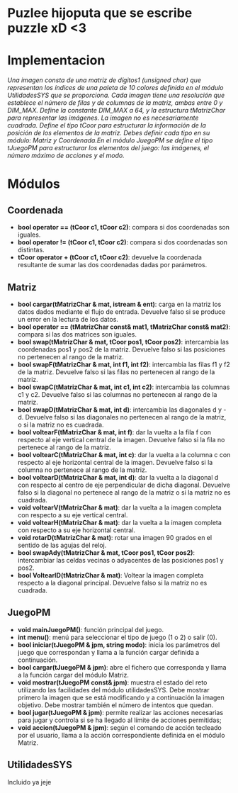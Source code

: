 # Puzlee hijoputa que se escribe puzzle xD <3

# Implementacion
*Una imagen consta de una matriz de dígitos1 (unsigned char) que representan los índices de una paleta de 10 colores definida en el módulo UtilidadesSYS que se proporciona. Cada imagen tiene una resolución que establece el número de filas y de columnas de la matriz, ambas entre 0 y DIM_MAX. Define la constante DIM_MAX a 64, y la estructura tMatrizChar para representar las imágenes. La imagen no es necesariamente cuadrada. Define el tipo tCoor para estructurar la información de la posición de los elementos de la matriz. Debes definir cada tipo en su módulo: Matriz y Coordenada.En el módulo JuegoPM se define el tipo tJuegoPM para estructurar los elementos del juego: las imágenes, el número máximo de acciones y el modo.*

# Módulos

## Coordenada
- **bool operator == (tCoor c1, tCoor c2)**: compara si dos coordenadas son iguales.
- **bool operator != (tCoor c1, tCoor c2)**: compara si dos coordenadas son distintas.
- **tCoor operator + (tCoor c1, tCoor c2)**: devuelve la coordenada resultante de sumar las dos coordenadas dadas por parámetros.

## Matriz
- **bool cargar(tMatrizChar & mat, istream & ent)**: carga en la matriz los datos dados mediante el flujo de entrada. Devuelve falso si se produce un error en la lectura de los datos.
- **bool operator == (tMatrizChar const& mat1, tMatrizChar const& mat2)**: compara si las dos matrices son iguales.
- **bool swap(tMatrizChar & mat, tCoor pos1, tCoor pos2)**: intercambia las coordenadas pos1 y pos2 de la matriz. Devuelve falso si las posiciones no pertenecen al rango de la matriz.
- **bool swapF(tMatrizChar & mat, int f1, int f2)**: intercambia las filas f1 y f2 de la matriz. Devuelve falso si las filas no pertenecen al rango de la matriz.
- **bool swapC(tMatrizChar & mat, int c1, int c2)**: intercambia las columnas c1 y c2. Devuelve falso si las columnas no pertenecen al rango de la matriz.
- **bool swapD(tMatrizChar & mat, int d)**: intercambia las diagonales d y -d. Devuelve falso si las diagonales no pertenecen al rango de la matriz, o si la matriz no es cuadrada.
- **bool voltearF(tMatrizChar & mat, int f)**: dar la vuelta a la fila f con respecto al eje vertical central de la imagen. Devuelve falso si la fila no pertenece al rango de la matriz.
- **bool voltearC(tMatrizChar & mat, int c)**: dar la vuelta a la columna c con respecto al eje horizontal central de la imagen. Devuelve falso si la columna no pertenece al rango de la matriz.
- **bool voltearD(tMatrizChar & mat, int d)**: dar la vuelta a la diagonal d con respecto al centro de eje perpendicular de dicha diagonal. Devuelve falso si la diagonal no pertenece al rango de la matriz o si la matriz no es cuadrada.
- **void voltearV(tMatrizChar & mat)**: dar la vuelta a la imagen completa con respecto a su eje vertical central.
- **void voltearH(tMatrizChar & mat)**: dar la vuelta a la imagen completa con respecto a su eje horizontal central.
- **void rotarD(tMatrizChar & mat)**: rotar una imagen 90 grados en el sentido de las agujas del reloj.
- **bool swapAdy(tMatrizChar & mat, tCoor pos1, tCoor pos2)**: intercambiar las celdas vecinas o adyacentes de las posiciones pos1 y pos2.
- **bool VoltearID(tMatrizChar & mat)**: Voltear la imagen completa respecto a la diagonal principal. Devuelve falso si la matriz no es cuadrada.

## JuegoPM
- **void mainJuegoPM()**: función principal del juego.
- **int menu()**: menú para seleccionar el tipo de juego (1 o 2) o salir (0).
- **bool iniciar(tJuegoPM & jpm, string modo)**: inicia los parámetros del juego que correspondan y llama a la función cargar definida a continuación.
- **bool cargar(tJuegoPM & jpm)**: abre el fichero que corresponda y llama a la función cargar del módulo Matriz.
- **void mostrar(tJuegoPM const& jpm)**: muestra el estado del reto utilizando las facilidades del módulo utilidadesSYS. Debe mostrar primero la imagen que se está modificando y a continuación la imagen objetivo. Debe mostrar también el número de intentos que quedan.
- **bool jugar(tJuegoPM & jpm)**: permite realizar las acciones necesarias para jugar y controla si se ha llegado al límite de acciones permitidas;
- **void accion(tJuegoPM & jpm)**: según el comando de acción tecleado por el usuario, llama a la acción correspondiente definida en el módulo Matriz.

## UtilidadesSYS
Incluido ya jeje
